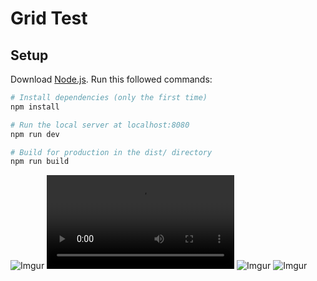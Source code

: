 # Grid Test
## Setup
Download [Node.js](https://nodejs.org/en/download/).
Run this followed commands:

``` bash
# Install dependencies (only the first time)
npm install

# Run the local server at localhost:8080
npm run dev

# Build for production in the dist/ directory
npm run build
```

![Imgur](https://imgur.com/c5aXbab.gif)
![Imgur](https://imgur.com/LFtMe5O.mp4)
![Imgur](https://imgur.com/aeMW3zu.gif)
![Imgur](https://i.imgur.com/0x3cmC9.gif)
